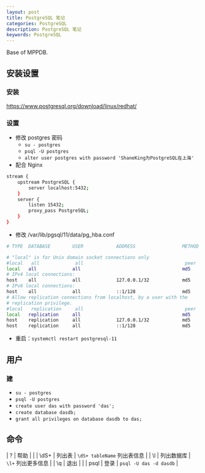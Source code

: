 ```yaml
---
layout: post
title: PostgreSQL 笔记
categories: PostgreSQL
description: PostgreSQL 笔记
keywords: PostgreSQL
---
```



Base of MPPDB.

## 安装设置

### 安装
<https://www.postgresql.org/download/linux/redhat/>

### 设置
- 修改 postgres 密码
  - `su - postgres`
  - `psql -U postgres`
  - `alter user postgres with password 'ShaneKing为PostgreSQL在上海'`
- 配合 Nginx
```bash
stream {
    upstream PostgreSQL {
        server localhost:5432;
    }
    server {
        listen 15432;
        proxy_pass PostgreSQL;
    }
}
```
- 修改 /var/lib/pgsql/11/data/pg_hba.conf
```bash
# TYPE  DATABASE        USER            ADDRESS                 METHOD

# "local" is for Unix domain socket connections only
#local   all             all                                     peer
local   all             all                                     md5
# IPv4 local connections:
host    all             all             127.0.0.1/32            md5
# IPv6 local connections:
host    all             all             ::1/128                 md5
# Allow replication connections from localhost, by a user with the
# replication privilege.
#local   replication     all                                     peer
local   replication     all                                     md5
host    replication     all             127.0.0.1/32            md5
host    replication     all             ::1/128                 md5
```
- 重启：`systemctl restart postgresql-11`

## 用户

### 建
- `su - postgres`
- `psql -U postgres`
- `create user das with password 'das';`
- `create database dasdb;`
- `grant all privileges on database dasdb to das;`

## 命令

| \? | 帮助 |  |
| \dS+ | 列出表 | `\dS+ tableName` 列出表信息 |
| \l | 列出数据库 | `\l+` 列出更多信息 |
| \q | 退出 |  |
| psql | 登录 | `psql -U das -d dasdb` |

